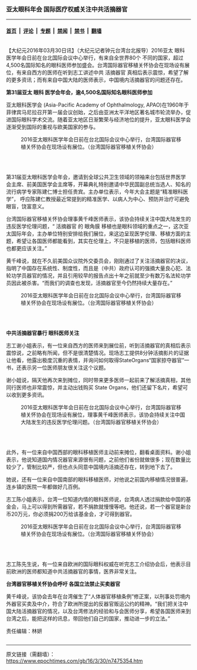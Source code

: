 ### 亚太眼科年会 国际医疗权威关注中共活摘器官

---

#### [首页](../../../..?n7475354) &nbsp;|&nbsp; [评论](../../../../../epoch-comment?n7475354) &nbsp;|&nbsp; [专题](../../../../../epoch-special?n7475354) &nbsp;|&nbsp; [禁闻](../../../../../epoch-news?n7475354) &nbsp;|&nbsp; [禁书](../../../../../books?n7475354) &nbsp;|&nbsp; [翻墙](https://github.com/gfw-breaker/nogfw/blob/master/README.md?n7475354)


<div class="column" id="artbody" itemprop="articleBody">
 <!-- article content begin -->
 <p>
  【大纪元2016年03月30日讯】（大纪元记者钟元台湾台北报导）2016亚太
  <ok href="https://www.epochtimes.com/gb/tag/%E7%9C%BC%E7%A7%91.html">
   眼科
  </ok>
  医学年会日前在台北国际会议中心举行，有来自全世界80个 不同的国家，超过4,500名国际知名的眼科医师参加盛会。台湾国际器官移植关怀协会在现场设有展位，有来自西方的医师在听到志工讲述中共
  <ok href="https://www.epochtimes.com/gb/tag/%E6%B4%BB%E6%91%98%E5%99%A8%E5%AE%98.html">
   活摘器官
  </ok>
  真相后表示震惊，希望了解的更多资讯；而有来自中国大陆的医师表示，中国境内活摘器官的问题还存在。
 </p>
 <p>
  <strong>
   第31届亚太
   <ok href="https://www.epochtimes.com/gb/tag/%E7%9C%BC%E7%A7%91.html">
    眼科
   </ok>
   医学会年会，逾4,500名国际知名眼科医师参加
  </strong>
 </p>
 <p>
  亚太眼科医学会 (Asia-Pacific Academy of Ophthalmology, APAO)在1960年于菲律宾马尼拉召开第一届会议创始，之后由亚洲太平洋地区著名城市轮流举办，促进国际眼科学术交流。随着亚太地区日渐繁荣与经济地位的提升，亚太眼科医学会逐渐受到国际的重视与欧美国家的参与。
 </p>
 <figure aria-describedby="caption-attachment-7475381" class="wp-caption aligncenter" id="attachment_7475381" style="width: 450px">
  <ok href="https://i.epochtimes.com/assets/uploads/2016/03/1603301244432378.jpg" target="_blank">
   <img alt="" class="wp-image-7475381 size-medium" src="https://i.epochtimes.com/assets/uploads/2016/03/1603301244432378-450x338.jpg"/>
  </ok>
  <br/><figcaption class="wp-caption-text" id="caption-attachment-7475381">
   2016亚太眼科医学年会日前在台北国际会议中心举行，台湾国际器官移植关怀协会在现场设有展位。（台湾国际器官移植关怀协会）
  </figcaption><br/>
 </figure><br/>
 <p>
  第31届亚太眼科医学会年会，邀请到全球公共卫生领域的领袖来台包括世界医学会主席、前美国医学会主席等，开幕典礼特别邀请中华民国副总统当选人、知名的流行病学专家陈建仁博士担任贵宾。主办单位表示，今年大会主题是“精准眼科医学”， 呼应陈建仁教授最近常提到的精准医学、以病人为中心、预防并治疗可避免眼盲，饶富意义。
 </p>
 <p>
  台湾国际器官移植关怀协会理事黄千峰医师表示，该协会持续关注中国大陆发生的违反医学伦理问题，“
  <ok href="https://www.epochtimes.com/gb/tag/%E6%B4%BB%E6%91%98%E5%99%A8%E5%AE%98.html">
   活摘器官
  </ok>
  的
  <ok href="https://www.epochtimes.com/gb/tag/%E7%9C%BC%E8%A7%92%E8%86%9C.html">
   眼角膜
  </ok>
  移植也是眼科领域的重点之一，这次亚太国际年会，主办单位特别安排给我们展位，来这边呈现医学伦理、移植方面的主题，希望让各国医师都能看到，其实在伦理上，不只是移植的医师，包括眼科医师也都更应该关注。”
 </p>
 <p>
  黄千峰说，就在不久前美国众议院外交委员会，刚刚通过了关注活摘器官的决议，指明了中国存在系统性、制度性，而且是（中共）政府认可的强摘大量良心犯、法轮功学员器官的情况，并且引用较早的报告点出十年之前就至少有数万名法轮功学员因此被杀害。“而我们的调查也发现，活摘器官至今仍然持续大量存在。”
 </p>
 <figure aria-describedby="caption-attachment-7475382" class="wp-caption aligncenter" id="attachment_7475382" style="width: 450px">
  <ok href="https://i.epochtimes.com/assets/uploads/2016/03/1603301244472378.jpg" target="_blank">
   <img alt="" class="wp-image-7475382 size-medium" src="https://i.epochtimes.com/assets/uploads/2016/03/1603301244472378-450x338.jpg"/>
  </ok>
  <br/><figcaption class="wp-caption-text" id="caption-attachment-7475382">
   2016亚太眼科医学年会日前在台北国际会议中心举行，台湾国际器官移植关怀协会在现场设有展位。（台湾国际器官移植关怀协会）
  </figcaption><br/>
 </figure><br/>
 <p>
  <strong>
   中共活摘器官暴行 眼科医师关注
  </strong>
 </p>
 <p>
  志工谢小姐表示，有一位来自西方的医师来到展位前，听到活摘器官的真相后表示震惊说，之前略有所闻，但不是很清楚情况。现场志工提供8分钟活摘影片的证据让他看，他露出极度沉重的表情，并询问如何取得StateOrgans“国家掠夺器官”一书，还表示另一位医师朋友很关注这个议题。
 </p>
 <p>
  谢小姐说，隔天他再次来到摊位，同时带来更多医师一起前来了解活摘真相，其他同行医师也非常震惊，并主动出钱购买 State Organs，他们还留下名片，希望可以收到更多资讯。
 </p>
 <figure aria-describedby="caption-attachment-7475384" class="wp-caption aligncenter" id="attachment_7475384" style="width: 450px">
  <ok href="https://i.epochtimes.com/assets/uploads/2016/03/1603301244412378.jpg" target="_blank">
   <img alt="" class="wp-image-7475384 size-medium" src="https://i.epochtimes.com/assets/uploads/2016/03/1603301244412378-450x253.jpg"/>
  </ok>
  <br/><figcaption class="wp-caption-text" id="caption-attachment-7475384">
   2016亚太眼科医学年会日前在台北国际会议中心举行，台湾国际器官移植关怀协会在现场设有展位，理事黄千峰医师表示，该协会持续关注中国大陆发生的违反医学伦理问题。（台湾国际器官移植关怀协会）
  </figcaption><br/>
 </figure><br/>
 <p>
  此外，有一位来自中国西部的眼科移植医师主动前来摊位，翻看桌面资料。谢小姐表示，他说知道国内情况器官来源很有问题，之前他们省份就做很多；现在数量比较少了，管制比较严，但也点头同意中国境内活摘还存在，转到地下去了。
 </p>
 <p>
  她说，还有一位来自中国南部的眼科移植医师，对他说之前国内移植情况很普遍，连乡镇的医院一年都做好几百例。
 </p>
 <p>
  志工陈小姐表示，台湾一位知道内情的眼科医师说，台湾病人透过捐款给中国的基金会，马上可以得到所需器官，若不捐款就慢慢等吧。他还说，若一个器官是新台币20万元，你必须捐200万给该基金会，才可得到器官。
 </p>
 <figure aria-describedby="caption-attachment-7475386" class="wp-caption aligncenter" id="attachment_7475386" style="width: 450px">
  <ok href="https://i.epochtimes.com/assets/uploads/2016/03/1603301244502378.jpg" target="_blank">
   <img alt="" class="wp-image-7475386 size-medium" src="https://i.epochtimes.com/assets/uploads/2016/03/1603301244502378-450x338.jpg"/>
  </ok>
  <br/><figcaption class="wp-caption-text" id="caption-attachment-7475386">
   2016亚太眼科医学年会日前在台北国际会议中心举行，台湾国际器官移植关怀协会在现场设有展位。（台湾国际器官移植关怀协会）
  </figcaption><br/>
 </figure><br/>
 <p>
  志工陈先生说，有一位来自欧洲的国际眼科权威在听完志工介绍协会后，他表示目前欧洲的医师都知道中共活摘器官的事情，医界非常关注。
 </p>
 <p>
  <strong>
   台湾器官移植关怀协会呼吁 各国立法禁止买卖器官
  </strong>
 </p>
 <p>
  黄千峰说，该协会去年在台湾催生了“人体器官移植条例”修正案，以刑事处罚境内外器官买卖及中介，符合了欧洲所提出的反器官贩运公约的精神。“我们把关注中国大陆活摘器官的情况，以及台湾修法的经验和与会医师分享，希望各国医师来到台湾之后，能把这样的讯息，带回他们自己的国家，推动进一步的立法。”
 </p>
 <p>
  责任编辑：林妍
 </p>
 <!-- article content end -->
</div>


---

原文链接（需翻墙）：https://www.epochtimes.com/gb/16/3/30/n7475354.htm